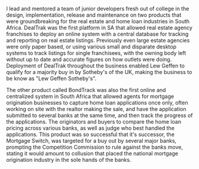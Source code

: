 I lead and mentored a team of junior developers fresh out of college in the design, implementation, release and maintenance on two products that were groundbreaking for the real estate and home loan industries in South Africa. DealTrak was the first platform in SA that allowed real estate agency franchises to deploy an online system with a central database for tracking and reporting on real estate listings. Previously even large estate agencies were only paper based, or using various small and disparate desktop systems to track listings for single franchisees, with the owning body left without up to date and accurate figures on how outlets were doing. Deployment of DealTrak throughout the business enabled Lew Geffen to qualify for a majority buy in by Sotheby's of the UK, making the business to be know as "Lew Geffen Sotheby's".

The other product called BondTrack was also the first online and centralized system in South Africa that allowed agents for mortgage origination businesses to capture home loan applications once only, often working on site with the realtor making the sale, and have the application submitted to several banks at the same time, and then track the progress of the applications. The originators and buyers to compare the home loan pricing across various banks, as well as judge who best handled the applications. This product was so successful that it's successor, the Mortgage Switch, was targeted for a buy out by several major banks, prompting the Competition Commission to rule against the banks move, stating it would amount to collusion that placed the national mortgage origination industry in the sole hands of the banks.